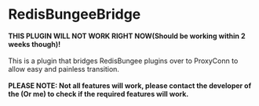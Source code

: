 RedisBungeeBridge
=================
**THIS PLUGIN WILL NOT WORK RIGHT NOW(Should be working within 2 weeks though)!**
<br><br>
This is a plugin that bridges RedisBungee plugins over to ProxyConn to allow easy and painless transition.
<br><br>
**PLEASE NOTE: Not all features will work, please contact the developer of the (Or me) to check if the required features will work.**